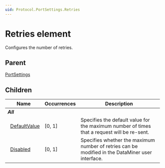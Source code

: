 ```yaml
---
uid: Protocol.PortSettings.Retries
---
```


# Retries element

Configures the number of retries.

## Parent

[PortSettings](xref:Protocol.PortSettings)

## Children

|Name|Occurrences|Description|
|--- |--- |--- |
|***All***|||
|&nbsp;&nbsp;[DefaultValue](xref:Protocol.PortSettings.Retries.DefaultValue)|[0, 1]|Specifies the default value for the maximum number of times that a request will be re-sent.|
|&nbsp;&nbsp;[Disabled](xref:Protocol.PortSettings.Retries.Disabled)|[0, 1]|Specifies whether the maximum number of retries can be modified in the DataMiner user interface.|
